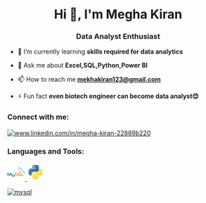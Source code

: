 
<h1 align="center">Hi 👋, I'm Megha Kiran</h1>
<h3 align="center">Data Analyst Enthusiast</h3>

- 🌱 I’m currently learning **skills required for data analytics**

- 💬 Ask me about **Excel,SQL,Python,Power BI**

- 📫 How to reach me **mekhakiran123@gmail.com**

- ⚡ Fun fact **even biotech engineer can become data analyst😊**

<h3 align="left">Connect with me:</h3>
<p align="left">
<a href="https://linkedin.com/in/www.linkedin.com/in/megha-kiran-22889b220" target="blank"><img align="center" src="https://raw.githubusercontent.com/rahuldkjain/github-profile-readme-generator/master/src/images/icons/Social/linked-in-alt.svg" alt="www.linkedin.com/in/megha-kiran-22889b220" height="30" width="40" /></a>
</p>

<h3 align="left">Languages and Tools:</h3>
<p align="left"> <a href="https://www.mysql.com/" target="_blank" rel="noreferrer"> <img src="https://raw.githubusercontent.com/devicons/devicon/master/icons/mysql/mysql-original-wordmark.svg" alt="mysql" width="40" height="40"/> </a> <a href="https://www.python.org" target="_blank" rel="noreferrer"> <img src="https://raw.githubusercontent.com/devicons/devicon/master/icons/python/python-original.svg" alt="python" width="40" height="40"/> </a> </p>

<p align="left"> <a href="https://www.mysql.com/" target="_blank" rel="noreferrer"> <img src="https://https://icons8.com/icon/117561/microsoft-excel-2019" alt="mysql" width="40" height="40"/> </a>
